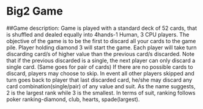 # Big2 Game

##Game description:
Game is played with a standard deck of 52 cards, that is shuffled and dealed equally into 4hands-1 Human, 3 CPU players. The objective of the game is to be the first to 
discard all your cards to the game pile. Player holding diamond 3 will start the game. Each player will take turn discarding card/s of higher value than the previous card/s 
discarded. Note that if the previous discarded is a single, the next player can only discard a single card. (Same goes for pair of cards) 
If there are no possible cards to discard, players may choose to skip. In event all other players skipped and turn goes back to player that last discarded card,
he/she may discard any card combination(single/pair) of any value and suit. As the name suggests, 2 is the largest rank while 3 is the smallest. 
In terms of suit, ranking follows poker ranking-diamond, club, hearts, spade(largest).

